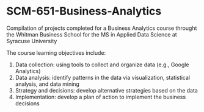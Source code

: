# SCM-651-Business-Analytics

Compilation of projects completed for a Business Analytics course throught the Whitman Business School for the MS in Applied Data Science at Syracuse University

The course learning objectives include:

  1. Data collection: using tools to collect and organize data (e.g., Google Analytics)
  2. Data analysis: identify patterns in the data via visualization, statistical analysis, and data mining
  3. Strategy and decisions: develop alternative strategies based on the data
  4. Implementation: develop a plan of action to implement the business decisions
